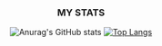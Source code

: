 <div align="center">

### MY STATS 
![Anurag's GitHub stats](https://github-readme-stats.vercel.app/api?username=LSeolAh&show_icons=true&theme=dark)
[![Top Langs](https://github-readme-stats.vercel.app/api/top-langs/?username=LSeolAh&layout=compact)](https://github.com/LSeolAh/github-readme-stats)

</div>